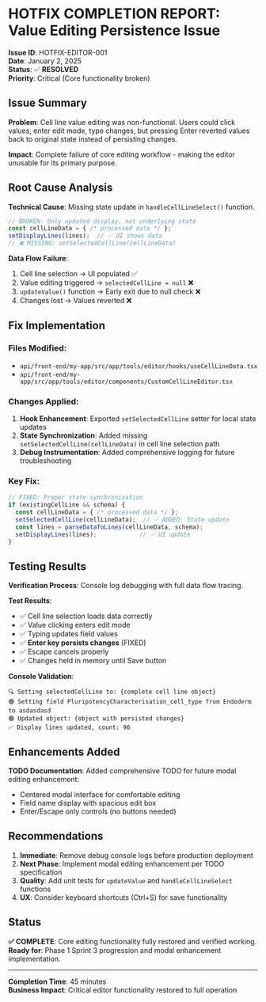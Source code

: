 # HOTFIX COMPLETION REPORT: Value Editing Persistence Issue

**Issue ID**: HOTFIX-EDITOR-001  
**Date**: January 2, 2025  
**Status**: ✅ **RESOLVED**  
**Priority**: Critical (Core functionality broken)

## Issue Summary

**Problem**: Cell line value editing was non-functional. Users could click values, enter edit mode, type changes, but pressing Enter reverted values back to original state instead of persisting changes.

**Impact**: Complete failure of core editing workflow - making the editor unusable for its primary purpose.

## Root Cause Analysis

**Technical Cause**: Missing state update in `handleCellLineSelect()` function.

```typescript
// BROKEN: Only updated display, not underlying state
const cellLineData = { /* processed data */ };
setDisplayLines(lines);  // ✅ UI shows data
// ❌ MISSING: setSelectedCellLine(cellLineData) 
```

**Data Flow Failure**:
1. Cell line selection → UI populated ✅
2. Value editing triggered → `selectedCellLine = null` ❌  
3. `updateValue()` function → Early exit due to null check ❌
4. Changes lost → Values reverted ❌

## Fix Implementation

### Files Modified:
- `api/front-end/my-app/src/app/tools/editor/hooks/useCellLineData.tsx`
- `api/front-end/my-app/src/app/tools/editor/components/CustomCellLineEditor.tsx`

### Changes Applied:

1. **Hook Enhancement**: Exported `setSelectedCellLine` setter for local state updates
2. **State Synchronization**: Added missing `setSelectedCellLine(cellLineData)` in cell line selection path
3. **Debug Instrumentation**: Added comprehensive logging for future troubleshooting

### Key Fix:
```typescript
// FIXED: Proper state synchronization
if (existingCellLine && schema) {
  const cellLineData = { /* processed data */ };
  setSelectedCellLine(cellLineData);  // ✅ ADDED: State update
  const lines = parseDataToLines(cellLineData, schema);
  setDisplayLines(lines);            // ✅ UI update
}
```

## Testing Results

**Verification Process**: Console log debugging with full data flow tracing.

**Test Results**: 
- ✅ Cell line selection loads data correctly
- ✅ Value clicking enters edit mode
- ✅ Typing updates field values  
- ✅ **Enter key persists changes** (FIXED)
- ✅ Escape cancels properly
- ✅ Changes held in memory until Save button

**Console Validation**:
```
🔍 Setting selectedCellLine to: {complete cell line object}
🟢 Setting field PluripotencyCharacterisation_cell_type from Endoderm to asdasdasd
🟢 Updated object: {object with persisted changes}
✅ Display lines updated, count: 96
```

## Enhancements Added

**TODO Documentation**: Added comprehensive TODO for future modal editing enhancement:
- Centered modal interface for comfortable editing
- Field name display with spacious edit box
- Enter/Escape only controls (no buttons needed)

## Recommendations

1. **Immediate**: Remove debug console logs before production deployment
2. **Next Phase**: Implement modal editing enhancement per TODO specification  
3. **Quality**: Add unit tests for `updateValue` and `handleCellLineSelect` functions
4. **UX**: Consider keyboard shortcuts (Ctrl+S) for save functionality

## Status

**✅ COMPLETE**: Core editing functionality fully restored and verified working.  
**Ready for**: Phase 1 Sprint 3 progression and modal enhancement implementation.

---
**Completion Time**: 45 minutes  
**Business Impact**: Critical editor functionality restored to full operation